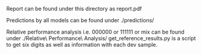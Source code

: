 Report can be found under this directory as report.pdf

Predictions by all models can be found under ./predictions/

Relative performance analysis i.e. 000000 or 111111 or mix can be found under ./Relative\ Performance\ Analysis/
get_reference_results.py is a script to get six digits as well as information with each dev sample.
